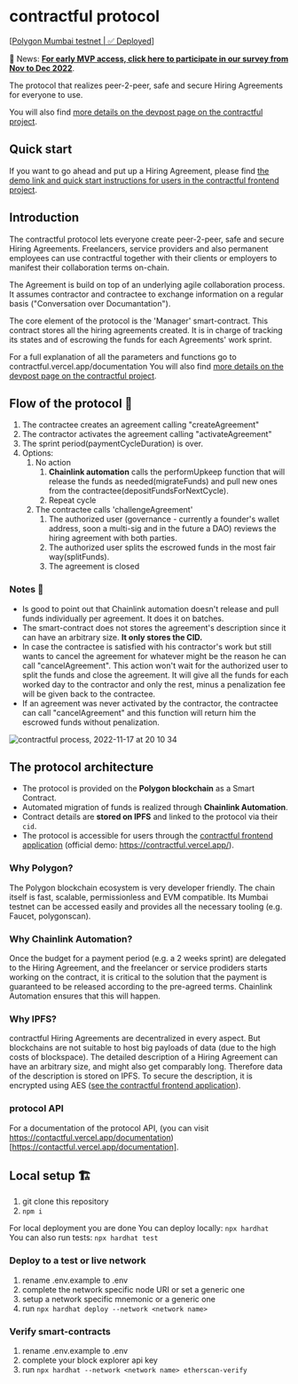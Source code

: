 # contractful protocol

\[[Polygon Mumbai testnet | ✅ Deployed](https://mumbai.polygonscan.com/address/0xE4930EDeAd758036Bd830983A26340ac7F366869)\]

🙌️  News: **[For early MVP access, click here to participate in our survey from Nov to Dec 2022](https://forms.gle/E3xPJwu6wBbnvB7t6)**.

The protocol that realizes peer-2-peer, safe and secure Hiring Agreements for everyone to use.

You will also find [more details on the devpost page on the contractful project](https://devpost.com/software/contractful-hiring-agreements).

## Quick start

If you want to go ahead and put up a Hiring Agreement, please find [the demo link and quick start instructions for users in the contractful frontend project](https://github.com/contractful/frontend-v1).

## Introduction

The contractful protocol lets everyone create peer-2-peer, safe and secure Hiring Agreements. Freelancers, service providers and also permanent employees can use contractful together with their clients or employers to manifest their collaboration terms on-chain.

The Agreement is build on top of an underlying agile collaboration process. It assumes contractor and contractee to exchange information on a regular basis ("Conversation over Documantation").

The core element of the protocol is the 'Manager' smart-contract. This contract stores all the hiring agreements created. It is in charge of tracking its states and of escrowing the funds for each Agreements' work sprint.

For a full explanation of all the parameters and functions go to contractful.vercel.app/documentation
You will also find [more details on the devpost page on the contractful project](https://devpost.com/software/contractful-hiring-agreements).

## Flow of the protocol 🌊

1. The contractee creates an agreement calling "createAgreement"
2. The contractor activates the agreement calling "activateAgreement"
3. The sprint period(paymentCycleDuration) is over.
4. Options:
   1. No action
      1. **Chainlink automation** calls the performUpkeep function that will release the funds as needed(migrateFunds) and pull new ones from the contractee(depositFundsForNextCycle).
      2. Repeat cycle
   2. The contractee calls 'challengeAgreement'
      1. The authorized user (governance - currently a founder's wallet address, soon a multi-sig and in the future a DAO) reviews the hiring agreement with both parties.
      2. The authorized user splits the escrowed funds in the most fair way(splitFunds).
      3. The agreement is closed

### Notes 📒

- Is good to point out that Chainlink automation doesn't release and pull funds individually per agreement. It does it on batches.
- The smart-contract does not stores the agreement's description since it can have an arbitrary size. **It only stores the CID.**
- In case the contractee is satisfied with his contractor's work but still wants to cancel the agreement for whatever might be the reason he can call "cancelAgreement". This action won't wait for the authorized user to split the funds and close the agreement. It will give all the funds for each worked day to the contractor and only the rest, minus a penalization fee will be given back to the contractee.
- If an agreement was never activated by the contractor, the contractee can call "cancelAgreement" and this function will return him the escrowed funds without penalization.

![contractful process, 2022-11-17 at 20 10 34](https://user-images.githubusercontent.com/54403738/202585056-5f68dd5e-a81e-41cc-ba18-ef192c9be30b.png)

## The protocol architecture

* The protocol is provided on the **Polygon blockchain** as a Smart Contract.
* Automated migration of funds is realized through **Chainlink Automation**.
* Contract details are **stored on IPFS** and linked to the protocol via their `cid`.
* The protocol is accessible for users through the [contractful frontend application](https://github.com/contractful/frontend-v1) (official demo: <https://contractful.vercel.app/>).

### Why Polygon?

The Polygon blockchain ecosystem is very developer friendly. The chain itself is fast, scalable, permissionless and EVM compatible. Its Mumbai testnet can be accessed easily and provides all the necessary tooling (e.g. Faucet, polygonscan).

### Why Chainlink Automation?

Once the budget for a payment period (e.g. a 2 weeks sprint) are delegated to the Hiring Agreement, and the freelancer or service prodiders starts working on the contract, it is critical to the solution that the payment is guaranteed to be released according to the pre-agreed terms. Chainlink Automation ensures that this will happen.

### Why IPFS?

contractful Hiring Agreements are decentralized in every aspect. But blockchains are not suitable to host big payloads of data (due to the high costs of blockspace). The detailed description of a Hiring Agreement can have an arbitrary size, and might also get comparably long. Therefore data of the description is stored on IPFS. To secure the description, it is encrypted using AES ([see the contractful frontend application](https://github.com/contractful/frontend-v1)).

### protocol API

For a documentation of the protocol API, (you can visit https://contactful.vercel.app/documentation)[https://contactful.vercel.app/documentation].

## Local setup 🏗️

1. git clone this repository
2. `npm i`

For local deployment you are done
You can deploy locally: `npx hardhat`<br/>
You can also run tests: `npx hardhat test`

### Deploy to a test or live network

1. rename .env.example to .env
2. complete the network specific node URI or set a generic one
3. setup a network specific mnemonic or a generic one
4. run `npx hardhat deploy --network <network name>`

### Verify smart-contracts

1. rename .env.example to .env
2. complete your block explorer api key
3. run `npx hardhat --network <network name> etherscan-verify`
